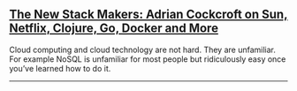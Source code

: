 [The New Stack Makers: Adrian Cockcroft on Sun, Netflix, Clojure, Go, Docker and More](https://thenewstack.io/the-new-stack-makers-adrian-cockcroft-on-sun-netflix-clojure-go-docker-and-more/)
---

Cloud computing and cloud technology are not hard. They are unfamiliar.
For example NoSQL is unfamiliar for most people but ridiculously easy once you’ve learned how to do it.

---